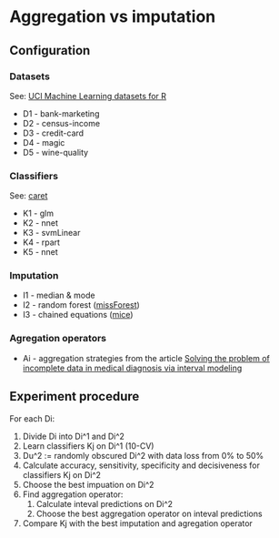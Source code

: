 # Aggregation vs imputation

## Configuration

### Datasets

See: [UCI Machine Learning datasets for R](https://github.com/andre-wojtowicz/uci-ml-to-r)

 * D1 - bank-marketing
 * D2 - census-income
 * D3 - credit-card
 * D4 - magic
 * D5 - wine-quality

### Classifiers

See: [caret](https://topepo.github.io/caret)

 * K1 - glm
 * K2 - nnet
 * K3 - svmLinear
 * K4 - rpart
 * K5 - nnet

### Imputation

 * I1 - median & mode
 * I2 - random forest ([missForest](https://github.com/stekhoven/missForest))
 * I3 - chained equations ([mice](http://dx.doi.org/10.18637/jss.v045.i03))

### Agregation operators

 * Ai - aggregation strategies from the article [Solving the problem of incomplete data in medical diagnosis via interval modeling](http://dx.doi.org/10.1016/j.asoc.2016.05.029)

## Experiment procedure

For each Di:

 1. Divide Di into Di^1 and Di^2
 1. Learn classifiers Kj on Di^1 (10-CV)
 1. Du^2 := randomly obscured Di^2 with data loss from 0% to 50%
 1. Calculate accuracy, sensitivity, specificity and decisiveness for classifiers Kj on Di^2
 1. Choose the best impuation on Di^2
 1. Find aggregation operator:
    1. Calculate inteval predictions on Di^2
    1. Choose the best aggregation operator on inteval predictions
 1. Compare Kj with the best imputation and agregation operator
